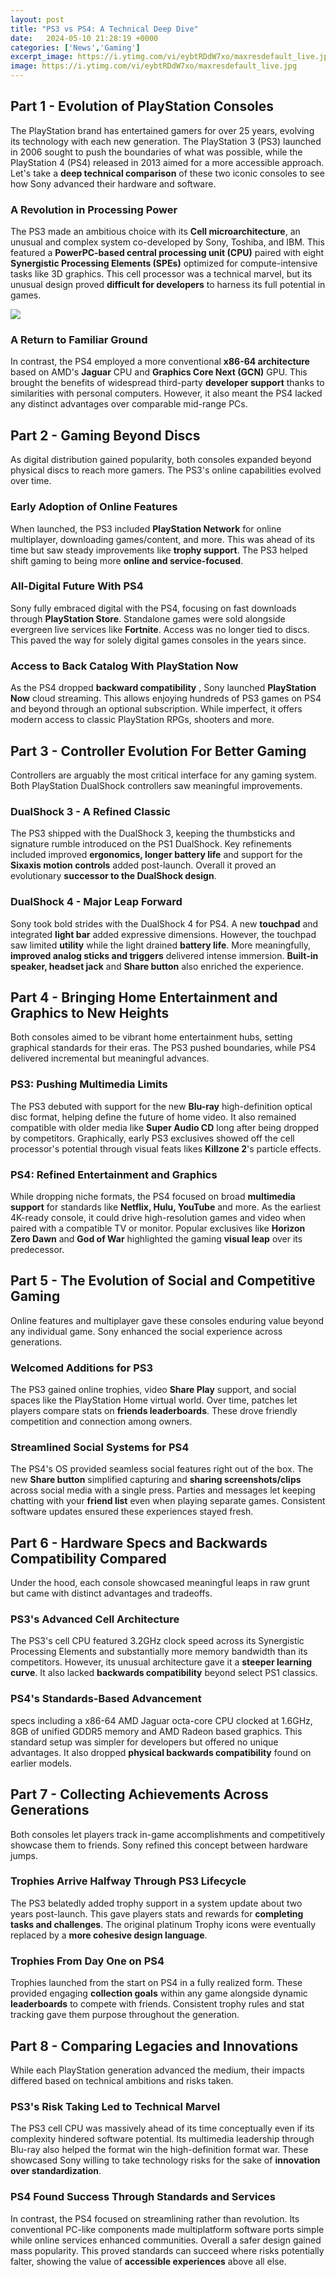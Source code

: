 ```yaml
---
layout: post
title: "PS3 vs PS4: A Technical Deep Dive"
date:   2024-05-10 21:28:19 +0000
categories: ['News','Gaming']
excerpt_image: https://i.ytimg.com/vi/eybtRDdW7xo/maxresdefault_live.jpg
image: https://i.ytimg.com/vi/eybtRDdW7xo/maxresdefault_live.jpg
---
```


## Part 1 - Evolution of PlayStation Consoles
The PlayStation brand has entertained gamers for over 25 years, evolving its technology with each new generation. The PlayStation 3 (PS3) launched in 2006 sought to push the boundaries of what was possible, while the PlayStation 4 (PS4) released in 2013 aimed for a more accessible approach. Let's take a **deep technical comparison** of these two iconic consoles to see how Sony advanced their hardware and software.
### A Revolution in Processing Power 
The PS3 made an ambitious choice with its **Cell microarchitecture**, an unusual and complex system co-developed by Sony, Toshiba, and IBM. This featured a **PowerPC-based central processing unit (CPU)** paired with eight **Synergistic Processing Elements (SPEs)** optimized for compute-intensive tasks like 3D graphics. This cell processor was a technical marvel, but its unusual design proved **difficult for developers** to harness its full potential in games.

![](https://i.ytimg.com/vi/QoGnfpgOnRQ/maxresdefault.jpg)
### A Return to Familiar Ground
In contrast, the PS4 employed a more conventional **x86-64 architecture** based on AMD's **Jaguar** CPU and **Graphics Core Next (GCN)** GPU. This brought the benefits of widespread third-party **developer support** thanks to similarities with personal computers. However, it also meant the PS4 lacked any distinct advantages over comparable mid-range PCs.
## Part 2 - Gaming Beyond Discs 
As digital distribution gained popularity, both consoles expanded beyond physical discs to reach more gamers. The PS3's online capabilities evolved over time.
### Early Adoption of Online Features
When launched, the PS3 included **PlayStation Network** for online multiplayer, downloading games/content, and more. This was ahead of its time but saw steady improvements like **trophy support**. The PS3 helped shift gaming to being more **online and service-focused**.
### All-Digital Future With PS4 
Sony fully embraced digital with the PS4, focusing on fast downloads through **PlayStation Store**. Standalone games were sold alongside evergreen live services like **Fortnite**. Access was no longer tied to discs. This paved the way for solely digital games consoles in the years since.
### Access to Back Catalog With PlayStation Now
As the PS4 dropped **backward compatibility** , Sony launched **PlayStation Now** cloud streaming. This allows enjoying hundreds of PS3 games on PS4 and beyond through an optional subscription. While imperfect, it offers modern access to classic PlayStation RPGs, shooters and more.
## Part 3 - Controller Evolution For Better Gaming 
Controllers are arguably the most critical interface for any gaming system. Both PlayStation DualShock controllers saw meaningful improvements.
### DualShock 3 - A Refined Classic 
The PS3 shipped with the DualShock 3, keeping the thumbsticks and signature rumble introduced on the PS1 DualShock. Key refinements included improved **ergonomics, longer battery life** and support for the **Sixaxis motion controls** added post-launch. Overall it proved an evolutionary **successor to the DualShock design**.
### DualShock 4 - Major Leap Forward
Sony took bold strides with the DualShock 4 for PS4. A new **touchpad** and integrated **light bar** added expressive dimensions. However, the touchpad saw limited **utility** while the light drained **battery life**. More meaningfully, **improved analog sticks and triggers** delivered intense immersion. **Built-in speaker, headset jack** and **Share button** also enriched the experience.
## Part 4 - Bringing Home Entertainment and Graphics to New Heights
Both consoles aimed to be vibrant home entertainment hubs, setting graphical standards for their eras. The PS3 pushed boundaries, while PS4 delivered incremental but meaningful advances. 
### PS3: Pushing Multimedia Limits  
The PS3 debuted with support for the new **Blu-ray** high-definition optical disc format, helping define the future of home video. It also remained compatible with older media like **Super Audio CD** long after being dropped by competitors. Graphically, early PS3 exclusives showed off the cell processor's potential through visual feats likes **Killzone 2**'s particle effects.
### PS4: Refined Entertainment and Graphics 
While dropping niche formats, the PS4 focused on broad **multimedia support** for standards like **Netflix, Hulu, YouTube** and more. As the earliest 4K-ready console, it could drive high-resolution games and video when paired with a compatible TV or monitor. Popular exclusives like **Horizon Zero Dawn** and **God of War** highlighted the gaming **visual leap** over its predecessor.
## Part 5 - The Evolution of Social and Competitive Gaming 
Online features and multiplayer gave these consoles enduring value beyond any individual game. Sony enhanced the social experience across generations.
### Welcomed Additions for PS3 
The PS3 gained online trophies, video **Share Play** support, and social spaces like the PlayStation Home virtual world. Over time, patches let players compare stats on **friends leaderboards**. These drove friendly competition and connection among owners.
### Streamlined Social Systems for PS4
The PS4's OS provided seamless social features right out of the box. The new **Share button** simplified capturing and **sharing screenshots/clips** across social media with a single press. Parties and messages let keeping chatting with your **friend list** even when playing separate games. Consistent software updates ensured these experiences stayed fresh.
## Part 6 - Hardware Specs and Backwards Compatibility Compared
Under the hood, each console showcased meaningful leaps in raw grunt but came with distinct advantages and tradeoffs.
### PS3's Advanced Cell Architecture 
The PS3's cell CPU featured 3.2GHz clock speed across its Synergistic Processing Elements and substantially more memory bandwidth than its competitors. However, its unusual architecture gave it a **steeper learning curve**. It also lacked **backwards compatibility** beyond select PS1 classics.
### PS4's Standards-Based Advancement
specs including a x86-64 AMD Jaguar octa-core CPU clocked at 1.6GHz, 8GB of unified GDDR5 memory and AMD Radeon based graphics. This standard setup was simpler for developers but offered no unique advantages. It also dropped **physical backwards compatibility** found on earlier models.
## Part 7 - Collecting Achievements Across Generations  
Both consoles let players track in-game accomplishments and competitively showcase them to friends. Sony refined this concept between hardware jumps.
### Trophies Arrive Halfway Through PS3 Lifecycle
The PS3 belatedly added trophy support in a system update about two years post-launch. This gave players stats and rewards for **completing tasks and challenges**. The original platinum Trophy icons were eventually replaced by a **more cohesive design language**.
### Trophies From Day One on PS4 
Trophies launched from the start on PS4 in a fully realized form. These provided engaging **collection goals** within any game alongside dynamic **leaderboards** to compete with friends. Consistent trophy rules and stat tracking gave them purpose throughout the generation.
## Part 8 - Comparing Legacies and Innovations
While each PlayStation generation advanced the medium, their impacts differed based on technical ambitions and risks taken.
### PS3's Risk Taking Led to Technical Marvel 
The PS3 cell CPU was massively ahead of its time conceptually even if its complexity hindered software potential. Its multimedia leadership through Blu-ray also helped the format win the high-definition format war. These showcased Sony willing to take technology risks for the sake of **innovation over standardization**.
### PS4 Found Success Through Standards and Services
In contrast, the PS4 focused on streamlining rather than revolution. Its conventional PC-like components made multiplatform software ports simple while online services enhanced communities. Overall a safer design gained mass popularity. This proved standards can succeed where risks potentially falter, showing the value of **accessible experiences** above all else.